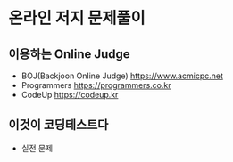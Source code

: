 # 온라인 저지 문제풀이

## 이용하는 Online Judge
* BOJ(Backjoon Online Judge) <https://www.acmicpc.net>
* Programmers <https://programmers.co.kr>
* CodeUp <https://codeup.kr>

## 이것이 코딩테스트다
* 실전 문제

